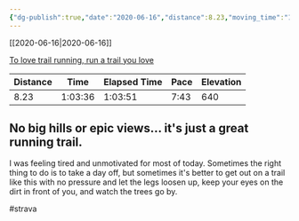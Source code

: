 ```yaml
---
{"dg-publish":true,"date":"2020-06-16","distance":8.23,"moving_time":"1:03:36","elapsed_time":"1:03:51","pace":"7:43","total_elevation_gain":640,"url":"https://www.strava.com/activities/3626950428","permalink":"/01-personal/strava/2020-06-16-to-love-trail-running-run-a-trail-you-love/","dgPassFrontmatter":true}
---
```



[[2020-06-16\|2020-06-16]]

[To love trail running, run a trail you love](https://www.strava.com/activities/3626950428)

| Distance | Time    | Elapsed Time | Pace | Elevation |
| -------- | ------- | ------------ | ---- | --------- |
| 8.23     | 1:03:36 | 1:03:51      | 7:43 | 640       |


No big hills or epic views... it's just a great running trail.
--
I was feeling tired and unmotivated for most of today. Sometimes the right thing to do is to take a day off, but sometimes it's better to get out on a trail like this with no pressure and let the legs loosen up, keep your eyes on the dirt in front of you, and watch the trees go by.

#strava
